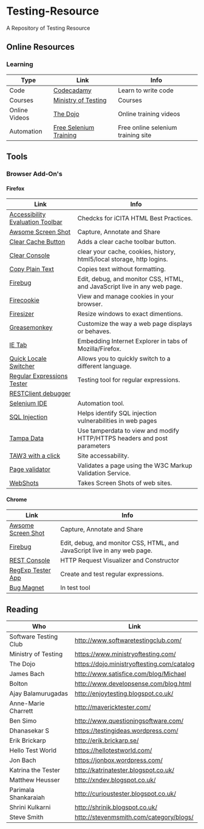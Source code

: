 # Testing-Resource
A Repository of Testing Resource 

## Online Resources
### Learning
| Type | Link | Info |
| --- | --- | --- |
| Code | [Codecadamy](http://www.codecademy.com/) | Learn to write code |
| Courses | [Ministry of Testing](http://www.ministryoftesting.com/) | Courses |
| Online Videos | [The Dojo](https://dojo.ministryoftesting.com/) | Online training videos |
| Automation | [Free Selenium Training](http://www.seleniumtests.com/p/free-selenium-training.html) | Free online selenium training site |

## Tools
### Browser Add-On's
#### Firefox
| Link | Info |
| --- | --- |
| [Accessibility Evaluation Toolbar](https://addons.mozilla.org/en-US/firefox/addon/5809) | Chedcks for iCITA HTML Best Practices. |
| [Awsome Screen Shot](http://awesomescreenshot.com/) | Capture, Annotate and Share |
| [Clear Cache Button](https://addons.mozilla.org/en-US/firefox/addon/clear-cache-button/) | Adds a clear cache toolbar button. |
| [Clear Console](https://addons.mozilla.org/en-us/firefox/addon/clear-console/) | clear your cache, cookies, history, html5/local storage, http logins. |
| [Copy Plain Text](https://addons.mozilla.org/en-US/firefox/addon/copy-plain-text/) | Copies text without formatting. |
| [Firebug](https://addons.mozilla.org/en-US/firefox/addon/firebug/) | Edit, debug, and monitor CSS, HTML, and JavaScript live in any web page. |
| [Firecookie](https://addons.mozilla.org/en-US/firefox/addon/firecookie/) | View and manage cookies in your browser. |
| [Firesizer](https://addons.mozilla.org/en-US/firefox/addon/firesizer/) | Resize windows to exact dimentions. |
| [Greasemonkey](https://addons.mozilla.org/en-US/firefox/addon/greasemonkey/) | Customize the way a web page displays or behaves. |
| [IE Tab](https://addons.mozilla.org/en-US/firefox/addon/ie-tab/) | Embedding Internet Explorer in tabs of Mozilla/Firefox. |
| [Quick Locale Switcher](https://addons.mozilla.org/en-US/firefox/addon/quick-locale-switcher/) | Allows you to quickly switch to a different language. |
| [Regular Expressions Tester](https://addons.mozilla.org/en-US/firefox/addon/rext/) | Testing tool for regular expressions. |
| [RESTClient debugger](https://addons.mozilla.org/en-US/firefox/addon/restclient/) | |
| [Selenium IDE](https://addons.mozilla.org/en-US/firefox/addon/selenium-ide/) | Automation tool. |
| [SQL Injection](https://addons.mozilla.org/en-US/firefox/addon/sql-injection/) | Helps identify SQL injection vulnerabilities in web pages |
| [Tampa Data](https://addons.mozilla.org/en-US/firefox/addon/tamper-data/) | Use tamperdata to view and modify HTTP/HTTPS headers and post parameters |
| [TAW3 with a click](https://addons.mozilla.org/en-US/firefox/addon/taw3-with-a-click/) | Site accessability. |
| [Page validator](https://addons.mozilla.org/en-US/firefox/addon/page-validator/) | Validates a page using the W3C Markup Validation Service. |
| [WebShots](https://addons.mozilla.org/en-US/firefox/addon/webshots/) | Takes Screen Shots of web sites. |

#### Chrome
| Link | Info |
| --- | --- |
| [Awsome Screen Shot](http://awesomescreenshot.com/) | Capture, Annotate and Share |
| [Firebug](http://getfirebug.com/releases/lite/chrome/) | Edit, debug, and monitor CSS, HTML, and JavaScript live in any web page. |
| [REST Console](https://chrome.google.com/webstore/detail/rest-console/cokgbflfommojglbmbpenpphppikmonn) | HTTP Request Visualizer and Constructor |
| [RegExp Tester App](https://chrome.google.com/webstore/detail/regexp-tester-app/cmmblmkfaijaadfjapjddbeaoffeccib) | Create and test regular expressions. |
| [Bug Magnet](https://bugmagnet.org/) | In test tool |

## Reading
| Who | Link |
| --- | --- |
| Software Testing Club | http://www.softwaretestingclub.com/ |
| Ministry of Testing | https://www.ministryoftesting.com/ |
| The Dojo | https://dojo.ministryoftesting.com/catalog |
| James Bach | http://www.satisfice.com/blog/Michael | 
| Bolton | http://www.developsense.com/blog.html |
| Ajay Balamurugadas | http://enjoytesting.blogspot.co.uk/ |
| Anne-Marie Charrett | http://mavericktester.com/ |
| Ben Simo | http://www.questioningsoftware.com/ |
| Dhanasekar S | https://testingideas.wordpress.com/ |
| Erik Brickarp | http://erik.brickarp.se/ |
| Hello Test World | https://hellotestworld.com/ |
| Jon Bach | https://jonbox.wordpress.com/ |
| Katrina the Tester | http://katrinatester.blogspot.co.uk/ |
| Matthew Heusser | http://xndev.blogspot.co.uk/ |
| Parimala Shankaraiah | http://curioustester.blogspot.co.uk/ |
| Shrini Kulkarni | http://shrinik.blogspot.co.uk/ |
| Steve Smith | http://stevenmsmith.com/category/blogs/ |
